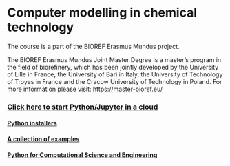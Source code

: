 # Computer modelling in chemical technology
The course is a part of the BIOREF Erasmus Mundus project.


The BIOREF Erasmus Mundus Joint Master Degree is a master’s program in the field of biorefinery, which has been jointly developed by the University of Lille in France, the University of Bari in Italy, the University of Technology of Troyes in France and the Cracow University of Technology in Poland. For more information please visit: https://master-bioref.eu/

###  [Click here to start Python/Jupyter in a cloud](http://mybinder.org/v2/gh/sbednarz/bioref-2022-computer-modelling/main)


#### [Python installers](https://www.anaconda.com/products/distribution)
#### [A collection of examples](https://github.com/sbednarz/modeling)
#### [Python for Computational Science and Engineering](https://fangohr.github.io/introduction-to-python-for-computational-science-and-engineering/)
